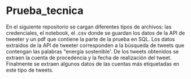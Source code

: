 # Prueba_tecnica
En el siguiente repositorio se cargan diferentes tipos de archivos: las credenciales, el notebook, el .csv donde se guardan los datos de la API de tweeter y un pdf que contiene la parte de la prueba en SQL.
Los datos extraidos de la API de tweeter corresponden a la búsqueda de tweets que contengan las palabras "energía sostenible'.
De los tweets obtenidos se extraen la cuenta de procedencia y la fecha de realización del tweet.
Finalmente se extraen algunos datos de las cuentas más etiquetadas en este tipo de tweets.
